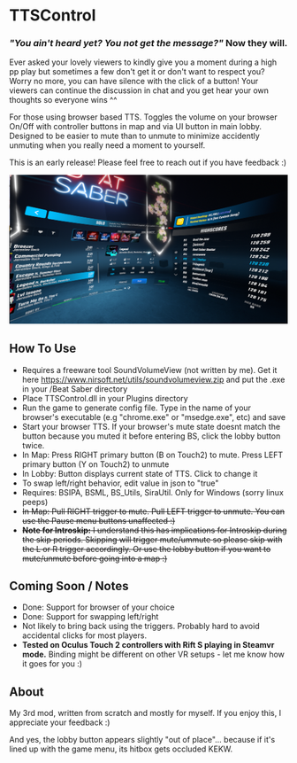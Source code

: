 # TTSControl

### _"You ain't heard yet? You not get the message?"_ Now they will.

Ever asked your lovely viewers to kindly give you a moment during a high pp play but sometimes a few don't get it or don't want to respect you? Worry no more, you can have silence with the click of a button! Your viewers can continue the discussion in chat and you get hear your own thoughts so everyone wins ^^

For those using browser based TTS. Toggles the volume on your browser On/Off with controller buttons in map and via UI button in main lobby. Designed to be easier to mute than to unmute to minimize accidently unmuting when you really need a moment to yourself.

This is an early release! Please feel free to reach out if you have feedback :)

![screenshot](https://github.com/zeph-yr/TTSControl/blob/main/ttscontrol_menu_small.png)

## How To Use
- Requires a freeware tool SoundVolumeView (not written by me). Get it here https://www.nirsoft.net/utils/soundvolumeview.zip and put the .exe in your /Beat Saber directory
- Place TTSControl.dll in your Plugins directory
- Run the game to generate config file. Type in the name of your browser's executable (e.g "chrome.exe" or "msedge.exe", etc) and save
- Start your browser TTS. If your browser's mute state doesnt match the button because you muted it before entering BS, click the lobby button twice.
- In Map: Press RIGHT primary button (B on Touch2) to mute. Press LEFT primary button (Y on Touch2) to unmute
- In Lobby: Button displays current state of TTS. Click to change it
- To swap left/right behavior, edit value in json to "true"
- Requires: BSIPA, BSML, BS_Utils, SiraUtil. Only for Windows (sorry linux peeps)
- ~~In Map: Pull RIGHT trigger to mute. Pull LEFT trigger to unmute. You can use the Pause menu buttons unaffected :)~~
- ~~**Note for Introskip:** I understand this has implications for Introskip during the skip periods. Skipping will trigger mute/ummute so please skip with the L or R trigger accordingly. Or use the lobby button if you want to mute/unmute before going into a map :)~~

## Coming Soon / Notes
- Done: Support for browser of your choice
- Done: Support for swapping left/right
- Not likely to bring back using the triggers. Probably hard to avoid accidental clicks for most players.
- **Tested on Oculus Touch 2 controllers with Rift S playing in Steamvr mode.** Binding might be different on other VR setups - let me know how it goes for you :)

## About
My 3rd mod, written from scratch and mostly for myself. If you enjoy this, I appreciate your feedback :)

And yes, the lobby button appears slightly "out of place"... because if it's lined up with the game menu, its hitbox gets occluded KEKW.
